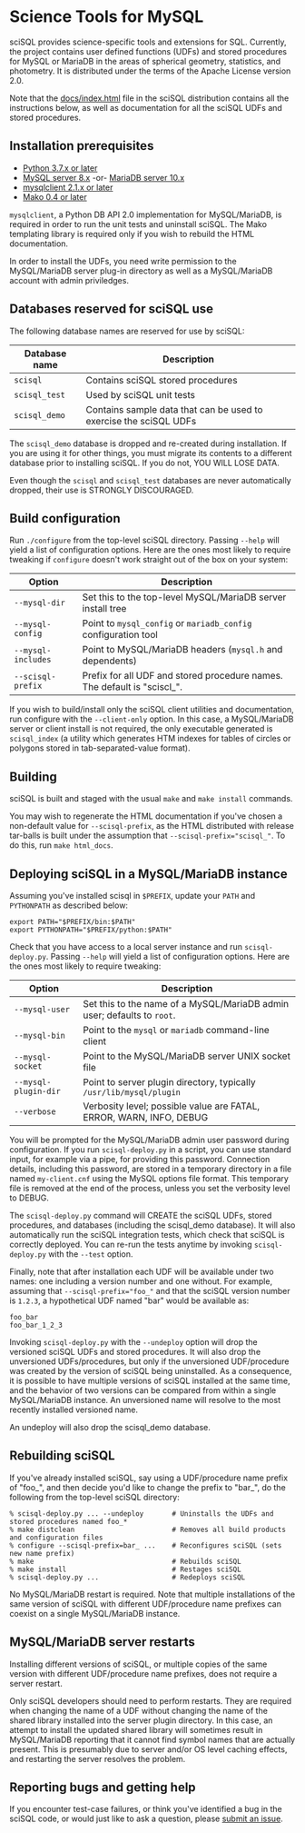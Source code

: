 Science Tools for MySQL
=======================

sciSQL provides science-specific tools and extensions for SQL. Currently,
the project contains user defined functions (UDFs) and stored procedures for
MySQL or MariaDB in the areas of spherical geometry, statistics, and photometry.
It is distributed under the terms of the Apache License version 2.0.

Note that the [docs/index.html](docs/index.html) file in the sciSQL
distribution contains all the instructions below, as well as documentation
for all the sciSQL UDFs and stored procedures.

Installation prerequisites
--------------------------

- [Python 3.7.x or later](http://www.python.org/download/)
- [MySQL server 8.x](https://dev.mysql.com/downloads/mysql/) -or- [MariaDB server 10.x](https://mariadb.com/downloads/)
- [mysqlclient 2.1.x or later](https://github.com/PyMySQL/mysqlclient)
- [Mako 0.4 or later](http://www.makotemplates.org/download.html)

`mysqlclient`, a Python DB API 2.0 implementation for MySQL/MariaDB, is required
in order to run the unit tests and uninstall sciSQL. The Mako templating library is
required only if you wish to rebuild the HTML documentation.

In order to install the UDFs, you need write permission to the MySQL/MariaDB server
plug-in directory as well as a MySQL/MariaDB account with admin priviledges.

Databases reserved for sciSQL use
---------------------------------

The following database names are reserved for use by sciSQL:

| Database name | Description                                                       |
| ------------- | ----------------------------------------------------------------- |
| `scisql`      | Contains sciSQL stored procedures                                 |
| `scisql_test` | Used by sciSQL unit tests                                         |
| `scisql_demo` | Contains sample data that can be used to exercise the sciSQL UDFs |

The `scisql_demo` database is dropped and re-created during installation. If
you are using it for other things, you must migrate its contents to a different
database prior to installing sciSQL. If you do not, YOU WILL LOSE DATA.

Even though the `scisql` and `scisql_test` databases are never automatically
dropped, their use is STRONGLY DISCOURAGED.

Build configuration
--------------------

Run `./configure` from the top-level sciSQL directory. Passing `--help` will
yield a list of configuration options. Here are the ones most likely to require
tweaking if `configure` doesn't work straight out of the box on your system:

| Option             | Description                                                              |
| ------------------ | ------------------------------------------------------------------------ |
| `--mysql-dir`      | Set this to the top-level MySQL/MariaDB server install tree              |
| `--mysql-config`   | Point to `mysql_config` or `mariadb_config` configuration tool           |
| `--mysql-includes` | Point to MySQL/MariaDB headers (`mysql.h` and dependents)                |
| `--scisql-prefix`  | Prefix for all UDF and stored procedure names. The default is "sciscl_". |

If you wish to build/install only the sciSQL client utilities and documentation,
run configure with the `--client-only` option. In this case, a MySQL/MariaDB server or
client install is not required, the only executable generated is `scisql_index`
(a utility which generates HTM indexes for tables of circles or polygons stored
in tab-separated-value format).

Building
--------

sciSQL is built and staged with the usual `make` and `make install` commands.

You may wish to regenerate the HTML documentation if you've chosen a
non-default value for `--scisql-prefix`, as the HTML distributed with release
tar-balls is built under the assumption that `--scisql-prefix="scisql_"`.
To do this, run `make html_docs`.

Deploying sciSQL in a MySQL/MariaDB instance
--------------------------------------------

Assuming you've installed scisql in `$PREFIX`, update your `PATH` and
`PYTHONPATH` as described below:

    export PATH="$PREFIX/bin:$PATH"
    export PYTHONPATH="$PREFIX/python:$PATH"

Check that you have access to a local server instance and run `scisql-deploy.py`. Passing
`--help` will yield a list of configuration options. Here are the ones most likely to require
tweaking:

| Option               | Description                                                              |
| -------------------- | ------------------------------------------------------------------------ |
| `--mysql-user`       | Set this to the name of a MySQL/MariaDB admin user; defaults to `root`.  |
| `--mysql-bin`        | Point to the `mysql` or `mariadb` command-line client                    |
| `--mysql-socket`     | Point to the MySQL/MariaDB server UNIX socket file        |
| `--mysql-plugin-dir` | Point to server plugin directory, typically `/usr/lib/mysql/plugin`      |
| `--verbose`          | Verbosity level; possible value are FATAL, ERROR, WARN, INFO, DEBUG      |

You will be prompted for the MySQL/MariaDB admin user password during configuration.
If you run `scisql-deploy.py` in a script, you can
use standard input, for example via a pipe, for providing this password.
Connection details, including this password, are stored in a temporary directory in a file named
`my-client.cnf` using the MySQL options file format. This temporary file is removed at the end
of the process, unless you set the verbosity level to DEBUG.

The `scisql-deploy.py` command will CREATE the sciSQL UDFs, stored procedures, and
databases (including the scisql_demo database). It will also automatically
run the sciSQL integration tests, which check that sciSQL is correctly deployed.
You can re-run the tests anytime by invoking `scisql-deploy.py` with the `--test` option.

Finally, note that after installation each UDF will be available under two
names: one including a version number and one without. For example, assuming
that `--scisql-prefix="foo_"` and that the sciSQL version number is `1.2.3`,
a hypothetical UDF named "bar" would be available as:

    foo_bar
    foo_bar_1_2_3

Invoking `scisql-deploy.py` with the `--undeploy` option
will drop the versioned sciSQL UDFs and stored
procedures. It will also drop the unversioned UDFs/procedures, but only
if the unversioned UDF/procedure was created by the version of
sciSQL being uninstalled. As a consequence, it is possible to have
multiple versions of sciSQL installed at the same time, and the behavior
of two versions can be compared from within a single MySQL/MariaDB instance.
An unversioned name will resolve to the most recently installed versioned
name.

An undeploy will also drop the scisql_demo database.

Rebuilding sciSQL
-----------------

If you've already installed sciSQL, say using a UDF/procedure name
prefix of "foo_", and then decide you'd like to change the prefix to "bar_",
do the following from the top-level sciSQL directory:

    % scisql-deploy.py ... --undeploy       # Uninstalls the UDFs and stored procedures named foo_*
    % make distclean                        # Removes all build products and configuration files
    % configure --scisql-prefix=bar_ ...    # Reconfigures sciSQL (sets new name prefix)
    % make                                  # Rebuilds sciSQL
    % make install                          # Restages sciSQL
    % scisql-deploy.py ...                  # Redeploys sciSQL

No MySQL/MariaDB restart is required. Note that multiple installations of the same
version of sciSQL with different UDF/procedure name prefixes can coexist on
a single MySQL/MariaDB instance.

MySQL/MariaDB server restarts
-----------------------------

Installing different versions of sciSQL, or multiple copies of the same
version with different UDF/procedure name prefixes, does not require a
server restart.

Only sciSQL developers should need to perform restarts. They are
required when changing the name of a UDF without changing the name of the
shared library installed into the server plugin directory. In this case,
an attempt to install the updated shared library will sometimes result in
MySQL/MariaDB reporting that it cannot find symbol names that are actually
present. This is presumably due to server and/or OS level caching
effects, and restarting the server resolves the problem.

Reporting bugs and getting help
-------------------------------

If you encounter test-case failures, or think you've identified a
bug in the sciSQL code, or would just like to ask a question, please
[submit an issue](https://github.com/smonkewitz/scisql/issues).
